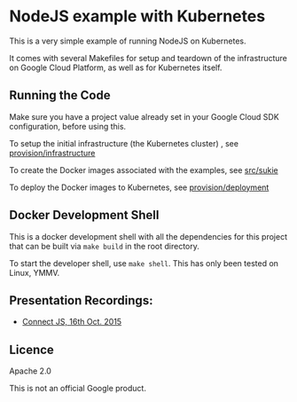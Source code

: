 NodeJS example with Kubernetes
================================

This is a very simple example of running NodeJS on Kubernetes.

It comes with several Makefiles for setup and teardown of the infrastructure on Google Cloud Platform, as well
as for Kubernetes itself.

## Running the Code

Make sure you have a project value already set in your Google Cloud SDK configuration, before using this.

To setup the initial infrastructure (the Kubernetes cluster) , see [provision/infrastructure](provision/infrastructure/README.md)

To create the Docker images associated with the examples, see [src/sukie](src/sukie/README.md)
 
To deploy the Docker images to Kubernetes, see [provision/deployment](provision/deployment/README.md)

## Docker Development Shell

This is a docker development shell with all the dependencies for this project that can 
be built via `make build` in the root directory.

To start the developer shell, use `make shell`. This has only been tested on Linux, YMMV.

## Presentation Recordings:
- [Connect JS, 16th Oct. 2015](https://www.youtube.com/watch?v=cHBkc-Qcxz8)

## Licence
Apache 2.0

This is not an official Google product.